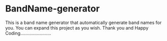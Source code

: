 # BandName-generator
This is a band name generator that automatically generate band names for you. You can expand this project as you wish. Thank you and Happy Coding........................ 
